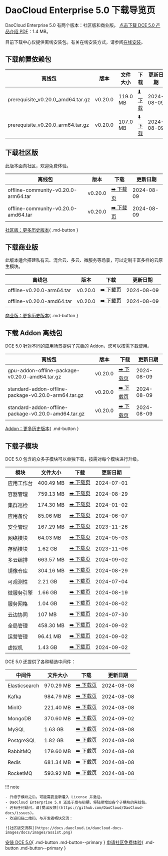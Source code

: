 # DaoCloud Enterprise 5.0 下载导览页

DaoCloud Enterprise 5.0 有两个版本：社区版和商业版。
[点击下载 DCE 5.0 产品介绍 PDF](https://harbor-test2.cn-sh2.ufileos.com/docs/download/DCE5.0-intro.pdf)：1.4 MB。

目前下载中心仅提供离线安装包。有关在线安装方式，请参阅[在线安装](../install/index.md)。

## 下载前置依赖包

| 离线包 | 版本 | 文件大小 | 下载 | 更新日期 |
| ------ | ---- | ---- | ---- |-------- |
| prerequisite_v0.20.0_amd64.tar.gz | v0.20.0 | 119.0 MB | [:arrow_down: 下载](https://qiniu-download-public.daocloud.io/DaoCloud_Enterprise/dce5/prerequisite_v0.20.0_amd64.tar.gz) | 2024-08-09 |
| prerequisite_v0.20.0_arm64.tar.gz | v0.20.0 | 107.0 MB | [:arrow_down: 下载](https://qiniu-download-public.daocloud.io/DaoCloud_Enterprise/dce5/prerequisite_v0.20.0_arm64.tar.gz) | 2024-08-09 |

## 下载社区版

此版本面向社区，欢迎免费体验。

| 离线包 | 版本 | 下载 | 更新日期 |
| --------------- | ------- | ---- | -------- |
| offline-community-v0.20.0-arm64.tar | v0.20.0 | [:arrow_right: 下载页](./free/dce5-installer-v0.20.0.md) | 2024-08-09 |
| offline-community-v0.20.0-amd64.tar | v0.20.0 | [:arrow_right: 下载页](./free/dce5-installer-v0.20.0.md) | 2024-08-09 |

[社区版：更多历史版本](./free/dce5-installer-history.md){ .md-button } 

## 下载商业版

此版本适合搭建私有云、混合云、多云、微服务等场景，可以定制丰富多样的云原生模块。

| 离线包 | 版本 | 下载 | 更新日期 |
| ----- | ----- | ---- | --------- |
| offline-v0.20.0-arm64.tar | v0.20.0 | [:arrow_right: 下载页](./business/dce5-installer-v0.20.0.md) | 2024-08-09 |
| offline-v0.20.0-amd64.tar | v0.20.0 | [:arrow_right: 下载页](./business/dce5-installer-v0.20.0.md) | 2024-08-09 |

[商业版：更多历史版本](./business/dce5-installer-history.md){ .md-button } 

## 下载 Addon 离线包

DCE 5.0 针对不同的应用场景提供了完善的 Addon，您可以按需下载使用。

| 离线包 | 版本 | 下载 | 更新日期 |
|--------| ---- | --- | --------- |
| gpu-addon-offline-package-v0.20.0-amd64.tar.gz | v0.20.0 | [:arrow_right: 下载页](./addon/v0.20.0.md) | 2024-08-09 |
| standard-addon-offline-package-v0.20.0-arm64.tar.gz | v0.20.0 | [:arrow_right: 下载页](./addon/v0.20.0.md) | 2024-08-09 |
| standard-addon-offline-package-v0.20.0-amd64.tar.gz | v0.20.0 | [:arrow_right: 下载页](./addon/v0.20.0.md) | 2024-08-09 |

[Addon：更多历史版本](./addon/history.md){ .md-button } 

## 下载子模块

DCE 5.0 包含的众多子模块可以单独下载，按需对每个模块进行升级。

| 模块 | 文件大小 | 下载 | 更新日期 |
| ---- | ------- | ----- | --------- |
| 应用工作台 | 400.49 MB | [:arrow_right: 下载页](./modules/amamba.md) | 2024-07-01 |
| 容器管理 | 759.13 MB | [:arrow_right: 下载页](./modules/kpanda.md) | 2024-08-29 |
| 集群巡检 | 174.30 MB | [:arrow_right: 下载页](./modules/kcollie.md) | 2024-01-02 |
| 应用备份 | 85.06 MB | [:arrow_right: 下载页](./modules/kcoral.md) | 2024-06-07 |
| 安全管理 | 167.29 MB | [:arrow_right: 下载页](./modules/dowl.md) | 2023-11-26 |
| 网络模块 | 64.03 MB | [:arrow_right: 下载页](./modules/spidernet.md) | 2024-05-03 |
| 存储模块 | 1.62 GB | [:arrow_right: 下载页](./modules/hwameistor.md)| 2023-11-06 |
| 多云编排 | 663.57 MB | [:arrow_right: 下载页](./modules/kairship.md) | 2024-09-02 |
| 镜像仓库 | 304.16 MB | [:arrow_right: 下载页](./modules/kangaroo.md) | 2024-08-29 |
| 可观测性 | 2.21 GB | [:arrow_right: 下载页](./modules/insight.md) | 2024-07-04 |
| 微服务引擎| 1.66 GB | [:arrow_right: 下载页](./modules/skoala.md) | 2024-08-19 |
| 服务网格 | 1.04 GB | [:arrow_right: 下载页](./modules/mspider.md) | 2024-08-02 |
| 云边协同 | 107 MB | [:arrow_right: 下载页](./modules/kant.md) | 2024-07-30 |
| 全局管理 | 458.30 MB | [:arrow_right: 下载页](./modules/ghippo.md) | 2024-09-02 |
| 运营管理 | 96.41 MB | [:arrow_right: 下载页](./modules/gmagpie.md) | 2024-09-02 |
| 虚拟机 | 1.43 GB | [:arrow_right: 下载页](./modules/virtnest.md) | 2024-09-02 |

DCE 5.0 还提供了各种精选中间件：

| 中间件 | 文件大小 | 下载 | 更新日期 |
|--------| -------- |------|-----------|
| Elasticsearch |970.29 MB| [:arrow_right: 下载页](./modules/middleware/elasticsearch.md) |2024-08-08|
| Kafka |984.79 MB| [:arrow_right: 下载页](./modules/middleware/kafka.md) |2024-08-08|
| MinIO |221.40 MB| [:arrow_right: 下载页](./modules/middleware/minio.md) |2024-08-08|
| MongoDB |370.60 MB| [:arrow_right: 下载页](./modules/middleware/mongodb.md) |2024-09-02|
| MySQL |1.63 GB| [:arrow_right: 下载页](./modules/middleware/mysql.md) |2024-08-08|
| PostgreSQL |1.82 GB| [:arrow_right: 下载页](./modules/middleware/postgresql.md) |2024-08-08|
| RabbitMQ |179.60 MB| [:arrow_right: 下载页](./modules/middleware/rabbitmq.md) |2024-08-08|
| Redis |681.34 MB| [:arrow_right: 下载页](./modules/middleware/redis.md) |2024-08-08|
| RocketMQ |593.92 MB| [:arrow_right: 下载页](./modules/middleware/rocketmq.md) |2024-08-08|

!!! note

    - 升级子模块之后，可能需要重新灌入 License 并激活。
    - DaoCloud Enterprise 5.0 还处于发布初期，将陆续增加各个子模块的离线包。
    - 若有任何疑问，请[提出反馈](https://github.com/DaoCloud/DaoCloud-docs/issues)。
    - 欢迎扫描二维码，与开发者畅快交流：

    ![社区版交流群](https://docs.daocloud.io/daocloud-docs-images/docs/images/assist.png)

[安装 DCE 5.0](../install/index.md){ .md-button .md-button--primary }
[申请社区免费体验](../dce/license0.md){ .md-button .md-button--primary }
